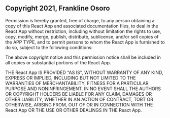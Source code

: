 ## Copyright 2021, Frankline Osoro

Permission is hereby granted, free of charge, to any person obtaining a copy of this React App and associated documentation files, to deal in the React App without restriction, including without limitation the rights to use, copy, modify, merge, publish, distribute, sublicense, and/or sell copies of the APP TYPE, and to permit persons to whom the React App is furnished to do so, subject to the following conditions:

The above copyright notice and this permission notice shall be included in all copies or substantial portions of the React App.

THE React App IS PROVIDED "AS IS", WITHOUT WARRANTY OF ANY KIND, EXPRESS OR IMPLIED, INCLUDING BUT NOT LIMITED TO THE WARRANTIES OF MERCHANTABILITY, FITNESS FOR A PARTICULAR PURPOSE AND NONINFRINGEMENT. IN NO EVENT SHALL THE AUTHORS OR COPYRIGHT HOLDERS BE LIABLE FOR ANY CLAIM, DAMAGES OR OTHER LIABILITY, WHETHER IN AN ACTION OF CONTRACT, TORT OR OTHERWISE, ARISING FROM, OUT OF OR IN CONNECTION WITH THE React App OR THE USE OR OTHER DEALINGS IN THE React App.
